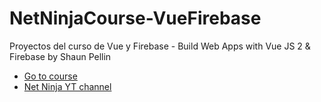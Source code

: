 # NetNinjaCourse-VueFirebase
Proyectos del curso de Vue y Firebase - Build Web Apps with Vue JS 2 & Firebase by Shaun Pellin

 - [Go to course](https://www.udemy.com/build-web-apps-with-vuejs-firebase/?start=357) 
 - [Net Ninja YT channel](https://www.youtube.com/channel/UCW5YeuERMmlnqo4oq8vwUpg) 

